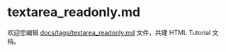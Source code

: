 textarea_readonly.md
===

欢迎您编辑 <a target="__blank" href="https://github.com/jaywcjlove/html-tutorial/blob/main/docs/tags/textarea_readonly.md">docs/tags/textarea_readonly.md</a> 文件，共建 HTML Tutorial 文档。